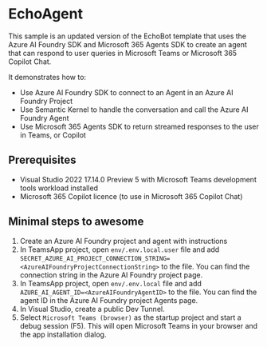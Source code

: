 # EchoAgent

This sample is an updated version of the EchoBot template that uses the Azure AI Foundry SDK and Microsoft 365 Agents SDK to create an agent that can respond to user queries in Microsoft Teams or Microsoft 365 Copilot Chat.

It demonstrates how to:

- Use Azure AI Foundry SDK to connect to an Agent in an Azure AI Foundry Project 
- Use Semantic Kernel to handle the conversation and call the Azure AI Foundry Agent
- Use Microsoft 365 Agents SDK to return streamed responses to the user in Teams, or Copilot

## Prerequisites

- Visual Studio 2022 17.14.0 Preview 5 with Microsoft Teams development tools workload installed
- Microsoft 365 Copilot licence (to use in Microsoft 365 Copilot Chat)

## Minimal steps to awesome

1. Create an Azure AI Foundry project and agent with instructions
1. In TeamsApp project, open `env/.env.local.user` file and add `SECRET_AZURE_AI_PROJECT_CONNECTION_STRING=<AzureAIFoundryProjectConnectionString>` to the file. You can find the connection string in the Azure AI Foundry project page.
1. In TeamsApp project, open `env/.env.local` file and add `AZURE_AI_AGENT_ID=<AzureAIFoundryAgentID>` to the file. You can find the agent ID in the Azure AI Foundry project Agents page.
1. In Visual Studio, create a public Dev Tunnel.
1. Select `Microsoft Teams (browser)` as the startup project and start a debug session (F5). This will open Microsoft Teams in your browser and the app installation dialog.
